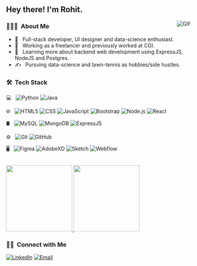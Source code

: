 <h2> Hey there! I'm Rohit.</h2>

<img align="right" alt="GIF" src="https://i.pinimg.com/originals/e4/26/70/e426702edf874b181aced1e2fa5c6cde.gif" />

<h3> 👨🏻‍💻 &nbsp;About Me </h3>

- 🤔 &nbsp; Full-stack developer, UI designer and data-science enthusiast. 
- 💼 &nbsp; Working as a freelancer and previously worked at CGI.
- 🌱 &nbsp; Learning more about backend web development using ExpressJS, NodeJS and Postgres.
- ✍️ &nbsp; Pursuing data-science and lawn-tennis as hobbies/side hustles.

<h3> 🛠 &nbsp;Tech Stack</h3>

💻 &nbsp;
  ![Python](https://img.shields.io/badge/-Python-333333?style=flat&logo=python)
  ![Java](https://img.shields.io/badge/-Java-333333?style=flat&logo=Java&logoColor=007396)

🌐 &nbsp;
  ![HTML5](https://img.shields.io/badge/-HTML5-333333?style=flat&logo=HTML5)
  ![CSS](https://img.shields.io/badge/-CSS-333333?style=flat&logo=CSS3&logoColor=1572B6)
  ![JavaScript](https://img.shields.io/badge/-JavaScript-333333?style=flat&logo=javascript)
  ![Bootstrap](https://img.shields.io/badge/-Bootstrap-333333?style=flat&logo=bootstrap&logoColor=563D7C)
  ![Node.js](https://img.shields.io/badge/-Node.js-333333?style=flat&logo=node.js)
  ![React](https://img.shields.io/badge/-React-333333?style=flat&logo=react)
  
🛢 &nbsp;
  ![MySQL](https://img.shields.io/badge/-MySQL-333333?style=flat&logo=mysql)
  ![MongoDB](https://img.shields.io/badge/-MongoDB-333333?style=flat&logo=mongodb)
  ![ExpressJS](https://img.shields.io/badge/-ExpressJs-333333?style=flat&logo=express)
  
⚙️ &nbsp;
  ![Git](https://img.shields.io/badge/-Git-333333?style=flat&logo=git)
  ![GitHub](https://img.shields.io/badge/-GitHub-333333?style=flat&logo=github)
  
🖥 &nbsp;
  ![Figma](https://img.shields.io/badge/-Figma-333333?style=flat&logo=figma)
  ![AdobeXD](https://img.shields.io/badge/-XD-333333?style=flat&logo=adobe-xd)
  ![Sketch](https://img.shields.io/badge/-sketch-333333?style=flat&logo=sketch)
  ![Webflow](https://img.shields.io/badge/-webflow-333333?style=flat&logo=webflow)

<br/>

<a href="https://github.com/ghoshrohit72">
  <img height="180em" src="https://github-readme-stats.vercel.app/api?username=ghoshrohit72&theme=buefy&show_icons=true" />
  <img height="180em" src="https://github-readme-stats.vercel.app/api/top-langs/?username=ghoshrohit72&theme=buefy&layout=compact" />
</a>

<br/>

<h3> 🤝🏻 &nbsp;Connect with Me </h3>

<p align="center">

<a href="https://www.linkedin.com/in/rohit-ghosh-8a037a1b0/"><img alt="LinkedIn" src="https://img.shields.io/badge/LinkedIn-Rohit%20Ghosh-blue?style=flat-square&logo=linkedin"></a>
<a href="mailto:rohitofficial95@outlook.com"><img alt="Email" src="https://img.shields.io/badge/Email-rohitofficial95@outlook.com-blue?style=flat-square&logo=gmail"></a>
</p>


